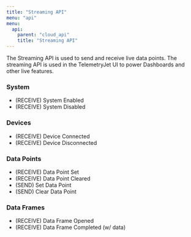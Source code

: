 ```yaml
---
title: "Streaming API"
menu: "api"
menu:
  api:
    parent: "cloud_api"
    title: "Streaming API"
---
```


The Streaming API is used to send and receive live data points. The streaming API is used in the TelemetryJet UI to power Dashboards and other live features.

### System
- (RECEIVE) System Enabled
- (RECEIVE) System Disabled

### Devices
- (RECEIVE) Device Connected
- (RECEIVE) Device Disconnected

### Data Points
- (RECEIVE) Data Point Set
- (RECEIVE) Data Point Cleared
- (SEND) Set Data Point
- (SEND) Clear Data Point

### Data Frames
- (RECEIVE) Data Frame Opened 
- (RECEIVE) Data Frame Completed (w/ data)